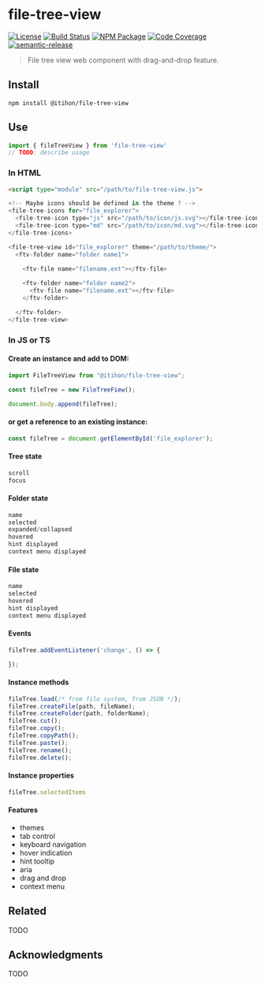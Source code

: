 # file-tree-view
[![License][]](https://opensource.org/licenses/ISC)
[![Build Status]](https://github.com/itihon/file-tree-view/actions/workflows/ci.yml)
[![NPM Package]](https://npmjs.org/package/file-tree-view)
[![Code Coverage]](https://codecov.io/gh/itihon/file-tree-view)
[![semantic-release]](https://github.com/semantic-release/semantic-release)

[License]: https://img.shields.io/badge/License-ISC-blue.svg
[Build Status]: https://github.com/itihon/file-tree-view/actions/workflows/ci.yml/badge.svg
[NPM Package]: https://img.shields.io/npm/v/file-tree-view.svg
[Code Coverage]: https://codecov.io/gh/itihon/file-tree-view/branch/master/graph/badge.svg
[semantic-release]: https://img.shields.io/badge/%20%20%F0%9F%93%A6%F0%9F%9A%80-semantic--release-e10079.svg

> File tree view web component with drag-and-drop feature.

## Install

``` shell
npm install @itihon/file-tree-view
```

## Use

``` typescript
import { fileTreeView } from 'file-tree-view'
// TODO: describe usage
```

### In HTML

``` html
<script type="module" src="/path/to/file-tree-view.js">

<!-- Maybe icons should be defined in the theme ? -->
<file-tree-icons for="file_explorer">
  <file-tree-icon type="js" src="/path/to/icon/js.svg"></file-tree-icon>
  <file-tree-icon type="md" src="/path/to/icon/md.svg"></file-tree-icon>
</file-tree-icons>

<file-tree-view id="file_explorer" theme="/path/to/theme/">
  <ftv-folder name="folder name1">
    
    <ftv-file name="filename.ext"></ftv-file>

    <ftv-folder name="folder name2">
      <ftv-file name="filename.ext"></ftv-file>
    </ftv-folder>

  </ftv-folder>
</file-tree-view>
```

### In JS or TS

#### Create an instance and add to DOM:

``` js
import FileTreeView from "@itihon/file-tree-view";

const fileTree = new FileTreeFiew();

document.body.append(fileTree);
```

#### or get a reference to an existing instance:

``` js
const fileTree = document.getElementById('file_explorer');
```

#### Tree state

``` js
scroll
focus
```

#### Folder state

``` js
name
selected
expanded/collapsed
hovered
hint displayed
context menu displayed
```

#### File state

``` js
name
selected
hovered
hint displayed
context menu displayed
```

#### Events

``` js
fileTree.addEventListener('change', () => {

});
```

#### Instance methods

``` js
fileTree.load(/* from file system, from JSON */);
fileTree.createFile(path, fileName);
fileTree.createFolder(path, folderName);
fileTree.cut();
fileTree.copy();
fileTree.copyPath();
fileTree.paste();
fileTree.rename();
fileTree.delete();
```

#### Instance properties

``` js
fileTree.selectedItems
```

#### Features

- themes
- tab control
- keyboard navigation
- hover indication
- hint tooltip
- aria
- drag and drop
- context menu

## Related

TODO

## Acknowledgments

TODO
